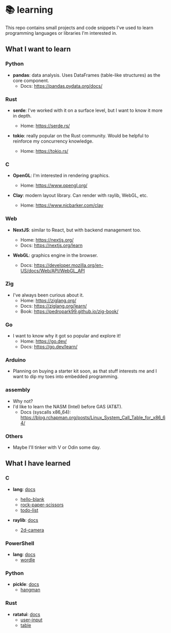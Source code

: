 # 📚 learning

This repo contains small projects and code snippets I've used to learn
programming languages or libraries I'm interested in.

## What I want to learn

### Python
- **pandas**: data analysis. Uses DataFrames (table-like structures) as the core component. 
  - Docs: https://pandas.pydata.org/docs/

### Rust
- **serde**: I've worked with it on a surface level, but I want to know it more in depth.
  - Home: https://serde.rs/

- **tokio**: really popular on the Rust community. Would be helpful to reinforce my concurrency knowledge.
  - Home: https://tokio.rs/

### C
- **OpenGL**: I'm interested in rendering graphics.
  - Home: https://www.opengl.org/

- **Clay**: modern layout library. Can render with raylib, WebGL, etc. 
  - Home: https://www.nicbarker.com/clay

### Web
- **NextJS**: similar to React, but with backend management too.
  - Home: https://nextjs.org/
  - Docs: https://nextjs.org/learn

- **WebGL**: graphics engine in the browser.
  - Docs: https://developer.mozilla.org/en-US/docs/Web/API/WebGL_API

### Zig
- I've always been curious about it.
  - Home: https://ziglang.org/
  - Docs: https://ziglang.org/learn/
  - Book: https://pedropark99.github.io/zig-book/

### Go
- I want to know why it got so popular and explore it!
  - Home: https://go.dev/
  - Docs: https://go.dev/learn/

### Arduino
- Planning on buying a starter kit soon, as that stuff interests me and I want
to dip my toes into embedded programming.

### assembly
- Why not?
- I'd like to learn the NASM (Intel) before GAS (AT&T).
  - Docs (syscalls x86_64): https://blog.rchapman.org/posts/Linux_System_Call_Table_for_x86_64/

### Others
- Maybe I'll tinker with V or Odin some day.

## What I have learned

### C
- **lang**: [docs](https://en.cppreference.com/w/c/language)
  - [hello-blank](./c/lang/hello-blank)
  - [rock-paper-scissors](./c/lang/rock-paper-scissors)
  - [todo-list](./c/lang/todo-list)

- **raylib**: [docs](https://www.raylib.com/)
  - [2d-camera](./c/raylib/2d-camera)

### PowerShell
- **lang**: [docs](https://learn.microsoft.com/en-us/powershell/scripting/how-to-use-docs?view=powershell-7.5)
  - [wordle](./powershell/lang/wordle)

### Python
- **pickle**: [docs](https://docs.python.org/3/library/pickle.html)
  - [hangman](./python/pickle/hangman)

### Rust
- **ratatui**: [docs](https://ratatui.rs/)
  - [user-input](./rust/ratatui/user-input)
  - [table](./rust/ratatui/table)
